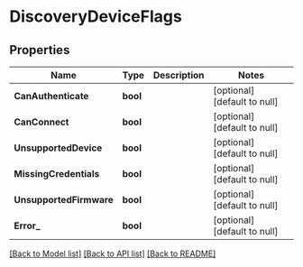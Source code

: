 # DiscoveryDeviceFlags

## Properties
Name | Type | Description | Notes
------------ | ------------- | ------------- | -------------
**CanAuthenticate** | **bool** |  | [optional] [default to null]
**CanConnect** | **bool** |  | [optional] [default to null]
**UnsupportedDevice** | **bool** |  | [optional] [default to null]
**MissingCredentials** | **bool** |  | [optional] [default to null]
**UnsupportedFirmware** | **bool** |  | [optional] [default to null]
**Error_** | **bool** |  | [optional] [default to null]

[[Back to Model list]](../README.md#documentation-for-models) [[Back to API list]](../README.md#documentation-for-api-endpoints) [[Back to README]](../README.md)


